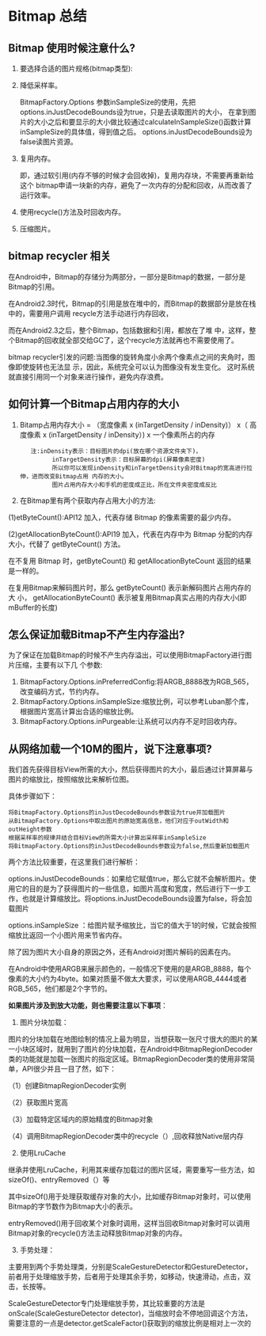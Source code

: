 # Bitmap 总结

## Bitmap 使用时候注意什么?
1. 要选择合适的图片规格(bitmap类型):
2. 降低采样率。

    BitmapFactory.Options 参数inSampleSize的使用，先把 options.inJustDecodeBounds设为true，只是去读取图片的大小，
    在拿到图片的大小之后和要显示的大小做比较通过calculateInSampleSize()函数计算inSampleSize的具体值，得到值之后。
    options.inJustDecodeBounds设为false读图片资源。
    
3. 复用内存。

    即，通过软引用(内存不够的时候才会回收掉)，复用内存块，不需要再重新给这个 bitmap申请一块新的内存，避免了一次内存的分配和回收，从而改善了运行效率。
4. 使用recycle()方法及时回收内存。 
5. 压缩图片。

## bitmap recycler 相关

在Android中，Bitmap的存储分为两部分，一部分是Bitmap的数据，一部分是Bitmap的引用。
 
在Android2.3时代，Bitmap的引用是放在堆中的，而Bitmap的数据部分是放在栈中的，需要用户调用 recycle方法手动进行内存回收，

而在Android2.3之后，整个Bitmap，包括数据和引用，都放在了堆 中，这样，整个Bitmap的回收就全部交给GC了，这个recycle方法就再也不需要使用了。

bitmap recycler引发的问题:当图像的旋转角度小余两个像素点之间的夹角时，图像即使旋转也无法显 示，因此，系统完全可以认为图像没有发生变化。
这时系统就直接引用同一个对象来进行操作，避免内存浪费。

## 如何计算一个Bitmap占用内存的大小

1. Bitamp占用内存大小 = 
                    （宽度像素 x (inTargetDensity / inDensity)） x（ 高度像素 x (inTargetDensity / inDensity）) x 一个像素所占的内存
                    
                    
          注:inDensity表示：目标图片的dpi(放在哪个资源文件夹下)，
                inTargetDensity表示：目标屏幕的dpi(屏幕像素密度)
                所以你可以发现inDensity和inTargetDensity会对Bitmap的宽高进行拉伸，进而改变Bitmap占用 内存的大小。
                图片占用内存大小和手机的密度成正比，所在文件夹密度成反比
                
2. 在Bitmap里有两个获取内存占用大小的方法:

(1)etByteCount():API12 加入，代表存储 Bitmap 的像素需要的最少内存。 

(2)getAllocationByteCount():API19 加入，代表在内存中为 Bitmap 分配的内存大小，代替了 getByteCount() 方法。

在不复用 Bitmap 时，getByteCount() 和 getAllocationByteCount 返回的结果是一样的。

在复用Bitmap来解码图片时，那么 getByteCount() 表示新解码图片占用内存的大 小， getAllocationByteCount() 表示被复用Bitmap真实占用的内存大小(即 mBuffer的长度)

## 怎么保证加载Bitmap不产生内存溢出?

为了保证在加载Bitmap的时候不产生内存溢出，可以使用BitmapFactory进行图片压缩，主要有以下几 个参数:

1. BitmapFactory.Options.inPreferredConfig:将ARGB_8888改为RGB_565，改变编码方式，节约内存。 
2. BitmapFactory.Options.inSampleSize:缩放比例，可以参考Luban那个库，根据图片宽高计算出合适的缩放比例。
3. BitmapFactory.Options.inPurgeable:让系统可以内存不足时回收内存。

## 从网络加载一个10M的图片，说下注意事项?

我们首先获得目标View所需的大小，然后获得图片的大小，最后通过计算屏幕与图片的缩放比，按照缩放比来解析位图。

具体步骤如下：


    将BitmapFactory.Options的inJustDecodeBounds参数设为true并加载图片
    从BitmapFactory.Options中取出图片的原始宽高信息，他们对应于outWidth和outHeight参数
    根据采样率的规律并结合目标View的所需大小计算出采样率inSampleSize
    将BitmapFactory.Options的inJustDecodeBounds参数设为false,然后重新加载图片

 
两个方法比较重要，在这里我们进行解析：

options.inJustDecodeBounds：如果给它赋值true，那么它就不会解析图片。使用它的目的是为了获得图片的一些信息，如图片高度和宽度，然后进行下一步工作，也就是计算缩放比。将options.inJustDecodeBounds设置为false，将会加载图片

options.inSampleSize ：给图片赋予缩放比，当它的值大于1的时候，它就会按照缩放比返回一个小图片用来节省内存。

 

除了因为图片大小自身的原因之外，还有Android对图片解码的因素在内。

在Android中使用ARGB来展示颜色的，一般情况下使用的是ARGB_8888，每个像素的大小约为4byte。如果对质量不做太大要求，可以使用ARGB_4444或者RGB_565，他们都是2个字节的。

 

**如果图片涉及到放大功能，则也需要注意以下事项**：
1. 图片分块加载：
 
图片的分块加载在地图绘制的情况上最为明显，当想获取一张尺寸很大的图片的某一小块区域时，就用到了图片的分块加载，在Android中BitmapRegionDecoder类的功能就是加载一张图片的指定区域。BitmapRegionDecoder类的使用非常简单，API很少并且一目了然，如下：

（1）创建BitmapRegionDecoder实例

（2）获取图片宽高

（3）加载特定区域内的原始精度的Bitmap对象

（4）调用BitmapRegionDecoder类中的recycle（）,回收释放Native层内存

 

 
2. 使用LruCache

继承并使用LruCache，利用其来缓存加载过的图片区域，需要重写一些方法，如sizeOf()、entryRemoved（）等

其中sizeOf()用于处理获取缓存对象的大小，比如缓存Bitmap对象时，可以使用Bitmap的字节数作为Bitmap大小的表示。

entryRemoved()用于回收某个对象时调用，这样当回收Bitmap对象时可以调用Bitmap对象的recycle()方法主动释放Bitmap对象的内存。

3. 手势处理：

主要用到两个手势处理类，分别是ScaleGestureDetector和GestureDetector，前者用于处理缩放手势，后者用于处理其余手势，如移动，快速滑动，点击，双击，长按等。

ScaleGestureDetector专门处理缩放手势，其比较重要的方法是onScale(ScaleGestureDetector detector)，当缩放时会不停地回调这个方法，需要注意的一点是detector.getScaleFactor()获取到的缩放比例是相对上一次的






